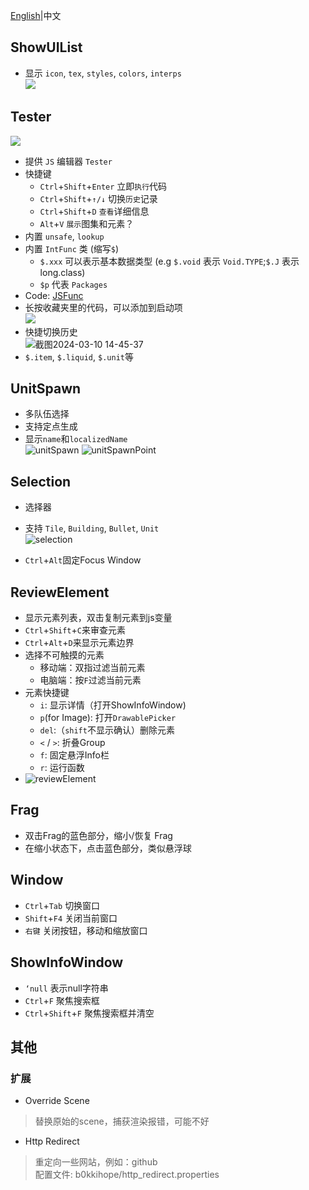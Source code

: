 [English](index_en.md)|中文

## ShowUIList

- 显示 `icon`, `tex`, `styles`, `colors`, `interps`\
  ![](./screenshots/UIList.png)

## Tester

![](./screenshots/tester.png)

- 提供 `JS` 编辑器 `Tester`
- 快捷键
  - `Ctrl`+`Shift`+`Enter` 立即`执行`代码
  - `Ctrl`+`Shift`+`↑/↓` 切换`历史`记录
  - `Ctrl`+`Shift`+`D` `查看`详细信息
  - `Alt`+`V` `展示`图集和元素？
- 内置 `unsafe`, `lookup`
- 内置 `IntFunc` 类 (缩写`$`)
  - `$.xxx` 可以表示基本数据类型 (e.g `$.void` 表示 `Void.TYPE`;`$.J` 表示 long.class)
  - `$p` 代表 `Packages`
- Code: [JSFunc](https://github.com/i-hope1/mod-tools/src/modtools/utils/JSFunc.java)
- 长按收藏夹里的代码，可以添加到启动项\
  ![](./screenshots/startup.png)
- 快捷切换历史\
  ![截图2024-03-10 14-45-37](https://github.com/I-hope1/mod-tools/assets/78016895/4918af35-19af-4fab-b961-70bdc8679fe8)
- `$.item`, `$.liquid`, `$.unit`等

## UnitSpawn

- 多队伍选择
- 支持定点生成
- 显示`name`和`localizedName`\
  ![unitSpawn](./screenshots/unit_spawn.png)
  ![unitSpawnPoint](./screenshots/unitspawnpoint.gif)

## Selection

- 选择器
- 支持 `Tile`, `Building`, `Bullet`, `Unit`\
  ![selection](./screenshots/selection.png)

- `Ctrl`+`Alt`固定Focus Window

## ReviewElement

- 显示元素列表，双击复制元素到js变量
- `Ctrl`+`Shift`+`C`来审查元素
- `Ctrl`+`Alt`+`D`来显示元素边界
- 选择不可触摸的元素
    - 移动端：双指过滤当前元素
    - 电脑端：按`F`过滤当前元素
- 元素快捷键
    - `i`: 显示详情（打开ShowInfoWindow)
    - `p`(for Image): 打开`DrawablePicker`
    - `del`:（`shift`不显示确认）删除元素
    - `<` / `>`: 折叠Group
    - `f`: 固定悬浮Info栏 
    - `r`: 运行函数
- ![reviewElement](./screenshots/review_element.png)

## Frag

- 双击Frag的蓝色部分，缩小/恢复 Frag
- 在缩小状态下，点击蓝色部分，类似悬浮球

## Window

- `Ctrl`+`Tab` 切换窗口
- `Shift`+`F4` 关闭当前窗口
- `右键` 关闭按钮，移动和缩放窗口

## ShowInfoWindow

- `‘null` 表示null字符串
- `Ctrl`+`F` 聚焦搜索框
- `Ctrl`+`Shift`+`F` 聚焦搜索框并清空

## 其他

### 扩展

- Override Scene

> 替换原始的scene，捕获渲染报错，可能不好

- Http Redirect

> 重定向一些网站，例如：github\
> 配置文件: b0kkihope/http_redirect.properties
